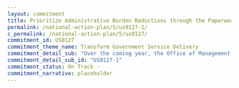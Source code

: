 ```yaml
---
layout: commitment
title: Prioritize Administrative Burden Reductions through the Paperwork Reduction Act
permalink: /national-action-plan/5/us0127-1/
c_permalink: /national-action-plan/5/us0127/
commitment_id: US0127
commitment_theme_name: Transform Government Service Delivery
commitment_detail_sub: "Over the coming year, the Office of Management and Budget commits to supporting Federal agencies in both of these steps, including by developing and sharing burden assessment and reduction tools and resources with Federal agencies and through the review of paperwork requests under the Paperwork Reduction Act."
commitment_detail_sub_id: "US0127-1"
commitment_status: On Track -
commitment_narrative: placeholder
---
```


